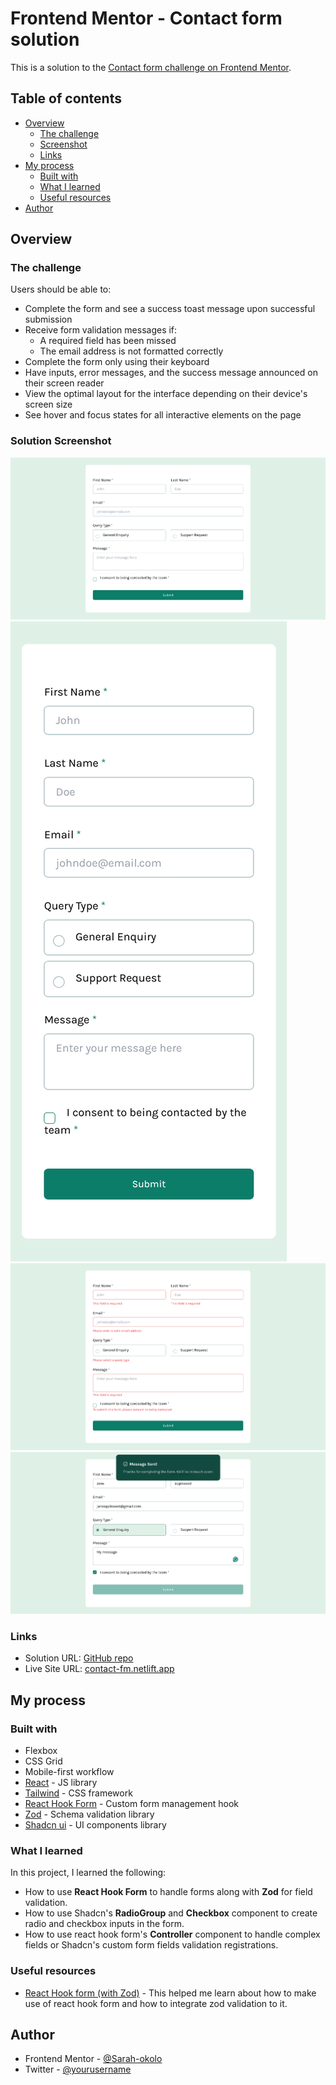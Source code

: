 # Frontend Mentor - Contact form solution

This is a solution to the [Contact form challenge on Frontend Mentor](https://www.frontendmentor.io/challenges/contact-form--G-hYlqKJj).

## Table of contents

- [Overview](#overview)
  - [The challenge](#the-challenge)
  - [Screenshot](#screenshot)
  - [Links](#links)
- [My process](#my-process)
  - [Built with](#built-with)
  - [What I learned](#what-i-learned)
  - [Useful resources](#useful-resources)
- [Author](#author)


## Overview

### The challenge

Users should be able to:

- Complete the form and see a success toast message upon successful submission
- Receive form validation messages if:
  - A required field has been missed
  - The email address is not formatted correctly
- Complete the form only using their keyboard
- Have inputs, error messages, and the success message announced on their screen reader
- View the optimal layout for the interface depending on their device's screen size
- See hover and focus states for all interactive elements on the page

### Solution Screenshot

![Desktop preview](/design/solution-preview-desktop.png)
![Mobile preview](/design/solution-preview-mobile.png)
![Error state](/design/solution-preview-error-state.png)
![Success state](/design/solution-preview-success-state.png)


### Links

- Solution URL: [GitHub repo](https://github.com/Sarah-okolo/FEM-contact-form)
- Live Site URL: [contact-fm.netlift.app](https://contact-fm.netlify.app/)

## My process

### Built with

- Flexbox
- CSS Grid
- Mobile-first workflow
- [React](https://reactjs.org/) - JS library
- [Tailwind](https://tailwindcss.com/) - CSS framework
- [React Hook Form](https://www.react-hook-form.com/) - Custom form management hook
- [Zod](https://zod.dev/) - Schema validation library
- [Shadcn ui](https://ui.shadcn.com/) - UI components library
 

### What I learned

In this project, I learned the following:

- How to use **React Hook Form** to handle forms along with **Zod** for field validation.
- How to use Shadcn's **RadioGroup** and **Checkbox** component to create radio and checkbox inputs in the form.
- How to use react hook form's **Controller** component to handle complex fields or Shadcn's custom form fields validation registrations.

### Useful resources

- [React Hook form (with Zod)](https://youtu.be/cc_xmawJ8Kg?si=siEkY5Uby5qeXuIa) - This helped me learn about how to make use of react hook form and how to integrate zod validation to it.

## Author

- Frontend Mentor - [@Sarah-okolo](https://www.frontendmentor.io/profile/Sarah-okolo)
- Twitter - [@yourusername](https://x.com/SahraOke)